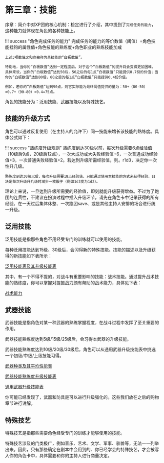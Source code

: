 # 第三章：技能

序章：简介中对XP团的核心机制：检定进行了介绍，其中提到了`完成任务的能力`，这种能力就体现在角色的各种技能上。

!!! success "角色完成任务的能力"
    完成任务的能力的等价数值（阈值）=角色技能挂钩的属性值+角色技能的熟练度+角色职业的熟练技能加成

    上述3项数值之和也被称为某技能的“白板数值”。

    特别地，当你的“白板数值”达到一定程度后，对于这个“白板数值”的提升将会变得更加困难。具体来说，当你的“白板数值”达到50后，50之后的每1点“白板数值”只能提供0.7份的价值；当你的“白板数值”达到80后，80之后的每1点“白板数值”只能提供0.4份价值。

    例如，若你的“白板数值”达到90点，则它实际能为最终阈值提供的量为：50+（80-50）×0.7+（90-80）×0.4=75点。

角色的技能分为：泛用技能、武器技能以及特殊技艺。

## 技能的升级方式

角色可以通过反复使用（在主持人的允许下）同一技能来增长该技能的熟练度。具体公式如下：

!!! success "熟练度升级规则"
    熟练度到达30级以前，每次升级需要6点经验值（10级后9点，20级后12点），一次大成功或大失败经验值+6，一次普通成功经验值+3，一次普通失败经验值+2。若达到升级所需经验值，则。r1d3，决定你一次性升几级。

    熟练度到达30级以后，每次升级需要18点经验值，只能通过使用本技能的方式来获得经验，且决定每次升级升几级时减少一枚骰子（例如1d3变为1d2）。

理论上来说，一旦达到升级所需要的经验值，即刻就能升级获得增益。不过为了跑团的连贯性，不建议在扮演过程中插入升级环节。请先在角色卡中记录获得的所有经验，在一天过后集体休整、一次跑团save、或是其他主持人安排的场合进行统一升级。

## 泛用技能

泛用技能是指那些角色不用经受专门的训练就可以使用的技能。

每种泛用技能达到15级、30级后，会习得新的特殊技能。技能的描述以及升级获得的新技能如下表所示：

<a href="../../data/update/skills" target="_blank">泛用技能表及其升级技能表</a>

其中，有一个不得不提的，对战斗有重要影响的技能：战术技能。通过提升战术技能的熟练度，你可以掌握对提振战力颇有帮助的战术能力，具体见下表：

<a href="../../data/update/tactics" target="_blank">战术能力</a>

## 武器技能

武器技能是指角色对某一种武器的熟练掌握程度，在战斗过程中发挥了至关重要的作用。

武器技能熟练度达到5级/15级/25级后，会习得本武器的升级技能。

武器技能熟练度达到10级/20级/30级后，角色可以从通用武器升级技能表中挑选一个初级/中级/上级技能习得。

<a href="../../data/equipment/weapons" target="_blank">武器种类及其平均性能表</a>

<a href="../../data/update/weapons" target="_blank">武器技能熟练度升级技能表</a>

<a href="../../data/update/universal" target="_blank">通用武器升级技能表</a>

你可能已经发现了，武器和防具是可以进行升级强化的。这些我们放在之后的购物章节进行讲解。

## 特殊技艺

特殊技艺是指那些需要角色经受专门的训练才能够使用的技能。

特殊技艺涉及的门类极广，例如音乐、艺术、文学、军事、驯兽等，无法一一列举出来。因此，只有那些确定在剧本中会用到的、你已经学会的特殊技艺，才会被写入你的角色卡中，具体需要和你的主持人进行商量决定。


